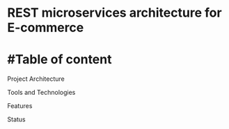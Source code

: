 # REST microservices architecture for E-commerce
# #Table of content
Project Architecture

Tools and Technologies 

Features 

Status 
